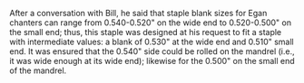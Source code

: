 After a conversation with Bill, he said that staple blank sizes for Egan chanters
can range from 0.540-0.520" on the wide end to 0.520-0.500" on the small end; thus,
this staple was designed at his request to fit a staple with intermediate values: a blank 
of 0.530" at the wide end and 0.510" small end.  It was ensured that the 0.540" side could be rolled
on the mandrel (i.e., it was wide enough at its wide end); likewise for the 0.500" on the 
small end of the mandrel.
